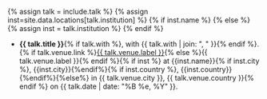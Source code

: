 {% assign talk = include.talk %}
{% assign inst=site.data.locations[talk.institution] %}
{% if inst.name %}
{% else %}
{% assign inst = talk.institution %}
{% endif %}

- **{{ talk.title }}**{% if talk.with %}, with {{ talk.with | join: ", " }}{% endif %}. {% if talk.venue.link %}[{{ talk.venue.label }}]({{talk.venue.link}}){% else %}{{ talk.venue.label }}{% endif %}{% if inst %} at {{inst.name}}{% if inst.city %}, {{inst.city}}{%endif%}{% if inst.country %}, {{inst.country}}{%endif%}{%else%} in {{ talk.venue.city }}, {{ talk.venue.country }}{% endif %} on {{ talk.date | date: "%B %e, %Y" }}.